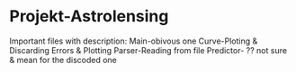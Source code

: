 # Projekt-Astrolensing
Important files with description: 
Main-obivous one 
Curve-Ploting & Discarding Errors & Plotting 
Parser-Reading from file 
Predictor- ?? not sure & mean for the discoded one
